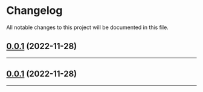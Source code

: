 <!--- BEGIN HEADER -->
# Changelog

All notable changes to this project will be documented in this file.
<!--- END HEADER -->

## [0.0.1](https://github.com/technetist/taskr/compare/0.0.0...v0.0.1) (2022-11-28)


---

## [0.0.1](https://github.com/technetist/taskr/compare/...v0.0.1) (2022-11-28)

---
